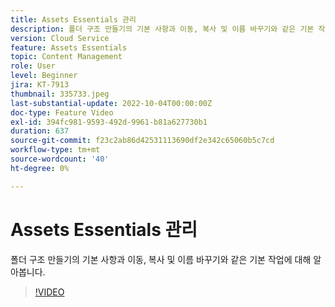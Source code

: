 ```yaml
---
title: Assets Essentials 관리
description: 폴더 구조 만들기의 기본 사항과 이동, 복사 및 이름 바꾸기와 같은 기본 작업에 대해 알아봅니다.
version: Cloud Service
feature: Assets Essentials
topic: Content Management
role: User
level: Beginner
jira: KT-7913
thumbnail: 335733.jpeg
last-substantial-update: 2022-10-04T00:00:00Z
doc-type: Feature Video
exl-id: 394fc981-9593-492d-9961-b81a627730b1
duration: 637
source-git-commit: f23c2ab86d42531113690df2e342c65060b5c7cd
workflow-type: tm+mt
source-wordcount: '40'
ht-degree: 0%

---
```


# Assets Essentials 관리

폴더 구조 만들기의 기본 사항과 이동, 복사 및 이름 바꾸기와 같은 기본 작업에 대해 알아봅니다.

>[!VIDEO](https://video.tv.adobe.com/v/335733?quality=12&learn=on)
